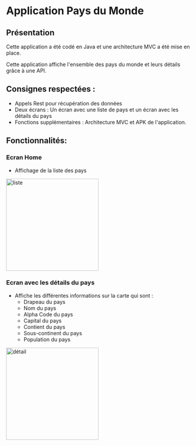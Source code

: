 # Application Pays du Monde

## Présentation

Cette application a été codé en Java et une architecture MVC a été mise en place.

Cette application affiche l'ensemble des pays du monde et leurs détails grâce à une API. 

## Consignes respectées : 

- Appels Rest pour récupération des données
- Deux écrans : Un écran avec une liste de pays et un écran avec les détails du pays
- Fonctions supplémentaires : Architecture MVC et APK de l'application.

## Fonctionnalités: 

### Ecran Home 

- Affichage de la liste des pays 

<img src="readme_img/liste.jpg" alt="liste" width="250" class="centered">

### Ecran avec les détails du pays

- Affiche les différentes informations sur la carte qui sont :
  - Drapeau du pays
  - Nom du pays
  - Alpha Code du pays
  - Capital du pays
  - Contient du pays
  - Sous-continent du pays
  - Population du pays

<img src="readme_img/detail.jpg" alt="détail" width="250" class="centered">
